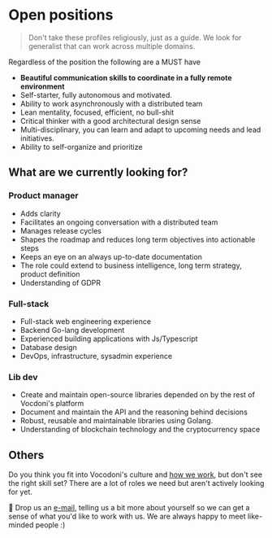 # Open positions

> Don't take these profiles religiously, just as a guide. We look for generalist that can work across multiple domains.

Regardless of the position the following are a MUST have

- **Beautiful communication skills to coordinate in a fully remote environment**
- Self-starter, fully autonomous and motivated.
- Ability to work asynchronously with a distributed team
- Lean mentality, focused, efficient, no bull-shit
- Critical thinker with a good architectural design sense
- Multi-disciplinary, you can learn and adapt to upcoming needs and lead initiatives.
- Ability to self-organize and prioritize

## What are we currently looking for?

### Product manager

- Adds clarity
- Facilitates an ongoing conversation with a distributed team
- Manages release cycles
- Shapes the roadmap and reduces long term objectives into actionable steps
- Keeps an eye on an always up-to-date documentation
- The role could extend to business intelligence, long term strategy, product definition
- Understanding of GDPR

### Full-stack
  
- Full-stack web engineering experience
- Backend Go-lang development
- Experienced building applications with Js/Typescript
- Database design
- DevOps, infrastructure, sysadmin experience

### Lib dev

- Create and maintain open-source libraries depended on by the rest of Vocdoni's platform
- Document and maintain the API and the reasoning behind decisions
- Robust, reusable and maintainable libraries using Golang.
- Understanding of blockchain technology and the cryptocurrency space

## Others

Do you think you fit into Vocodoni's culture and [how we work](about-us/how-we-work.md), but don't see the right skill set?
There are a lot of roles we need but aren't actively looking for yet.

📨 Drop us an [e-mail](mailto:xavi@vocdoni.io), telling us a bit more about yourself so we can get a sense of what you'd like to work with us. We are always happy to meet like-minded people :)